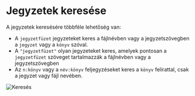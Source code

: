 # Jegyzetek keresése

A jegyzetek keresésére többféle lehetőség van:

- A `jegyzetfüzet` jegyzeteket keres a fájlnévben vagy a jegyzetszövegben a `jegyzet` vagy a `könyv` szóval.
- A `"jegyzetfüzet"` olyan jegyzeteket keres, amelyek pontosan a `jegyzetfüzet` szöveget tartalmazzák a fájlnévben vagy a jegyzetszövegben
- Az `n:könyv` vagy a `név:könyv` feljegyzéseket keres a `könyv` felirattal, csak a jegyzet vagy fájl nevében.

![Keresés](/img/searching.png)
